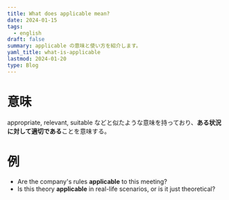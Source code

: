```yaml
---
title: What does applicable mean?
date: 2024-01-15
tags:
  - english
draft: false
summary: applicable の意味と使い方を紹介します。
yaml_title: what-is-applicable
lastmod: 2024-01-20
type: Blog
---
```

# 意味

appropriate, relevant, suitable などと似たような意味を持っており、**ある状況に対して適切である**ことを意味する。

# 例
- Are the company's rules **applicable** to this meeting?
- Is this theory **applicable** in real-life scenarios, or is it just theoretical? 
